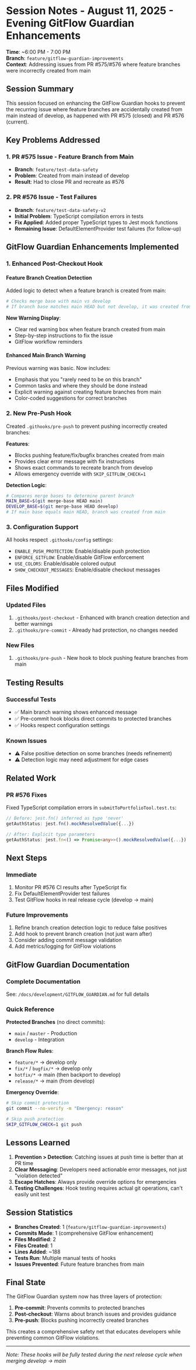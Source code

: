 # Session Notes - August 11, 2025 - Evening GitFlow Guardian Enhancements

**Time**: ~6:00 PM - 7:00 PM  
**Branch**: `feature/gitflow-guardian-improvements`  
**Context**: Addressing issues from PR #575/#576 where feature branches were incorrectly created from main

## Session Summary

This session focused on enhancing the GitFlow Guardian hooks to prevent the recurring issue where feature branches are accidentally created from main instead of develop, as happened with PR #575 (closed) and PR #576 (current).

## Key Problems Addressed

### 1. PR #575 Issue - Feature Branch from Main
- **Branch**: `feature/test-data-safety` 
- **Problem**: Created from main instead of develop
- **Result**: Had to close PR and recreate as #576

### 2. PR #576 Issue - Test Failures
- **Branch**: `feature/test-data-safety-v2`
- **Initial Problem**: TypeScript compilation errors in tests
- **Fix Applied**: Added proper TypeScript types to Jest mock functions
- **Remaining Issue**: DefaultElementProvider test failures (for follow-up)

## GitFlow Guardian Enhancements Implemented

### 1. Enhanced Post-Checkout Hook

#### Feature Branch Creation Detection
Added logic to detect when a feature branch is created from main:
```bash
# Checks merge base with main vs develop
# If branch base matches main HEAD but not develop, it was created from main
```

**New Warning Display**:
- Clear red warning box when feature branch created from main
- Step-by-step instructions to fix the issue
- GitFlow workflow reminders

#### Enhanced Main Branch Warning
Previous warning was basic. Now includes:
- Emphasis that you "rarely need to be on this branch"
- Common tasks and where they should be done instead
- Explicit warning against creating feature branches from main
- Color-coded suggestions for correct branches

### 2. New Pre-Push Hook

Created `.githooks/pre-push` to prevent pushing incorrectly created branches:

**Features**:
- Blocks pushing feature/fix/bugfix branches created from main
- Provides clear error message with fix instructions
- Shows exact commands to recreate branch from develop
- Allows emergency override with `SKIP_GITFLOW_CHECK=1`

**Detection Logic**:
```bash
# Compares merge bases to determine parent branch
MAIN_BASE=$(git merge-base HEAD main)
DEVELOP_BASE=$(git merge-base HEAD develop)
# If main base equals main HEAD, branch was created from main
```

### 3. Configuration Support

All hooks respect `.githooks/config` settings:
- `ENABLE_PUSH_PROTECTION`: Enable/disable push protection
- `ENFORCE_GITFLOW`: Enable/disable GitFlow enforcement  
- `USE_COLORS`: Enable/disable colored output
- `SHOW_CHECKOUT_MESSAGES`: Enable/disable checkout messages

## Files Modified

### Updated Files
1. `.githooks/post-checkout` - Enhanced with branch creation detection and better warnings
2. `.githooks/pre-commit` - Already had protection, no changes needed

### New Files
1. `.githooks/pre-push` - New hook to block pushing feature branches from main

## Testing Results

### Successful Tests
- ✅ Main branch warning shows enhanced message
- ✅ Pre-commit hook blocks direct commits to protected branches
- ✅ Hooks respect configuration settings

### Known Issues
- ⚠️ False positive detection on some branches (needs refinement)
- ⚠️ Detection logic may need adjustment for edge cases

## Related Work

### PR #576 Fixes
Fixed TypeScript compilation errors in `submitToPortfolioTool.test.ts`:
```typescript
// Before: jest.fn() inferred as type 'never'
getAuthStatus: jest.fn().mockResolvedValue({...})

// After: Explicit type parameters
getAuthStatus: jest.fn<() => Promise<any>>().mockResolvedValue({...})
```

## Next Steps

### Immediate
1. Monitor PR #576 CI results after TypeScript fix
2. Fix DefaultElementProvider test failures
3. Test GitFlow hooks in real release cycle (develop → main)

### Future Improvements
1. Refine branch creation detection logic to reduce false positives
2. Add hook to prevent branch creation (not just warn after)
3. Consider adding commit message validation
4. Add metrics/logging for GitFlow violations

## GitFlow Guardian Documentation

### Complete Documentation
See: `/docs/development/GITFLOW_GUARDIAN.md` for full details

### Quick Reference

**Protected Branches** (no direct commits):
- `main` / `master` - Production
- `develop` - Integration

**Branch Flow Rules**:
- `feature/*` → develop only
- `fix/*` / `bugfix/*` → develop only
- `hotfix/*` → main (then backport to develop)
- `release/*` → main (from develop)

**Emergency Override**:
```bash
# Skip commit protection
git commit --no-verify -m "Emergency: reason"

# Skip push protection
SKIP_GITFLOW_CHECK=1 git push
```

## Lessons Learned

1. **Prevention > Detection**: Catching issues at push time is better than at PR time
2. **Clear Messaging**: Developers need actionable error messages, not just "violation detected"
3. **Escape Hatches**: Always provide override options for emergencies
4. **Testing Challenges**: Hook testing requires actual git operations, can't easily unit test

## Session Statistics

- **Branches Created**: 1 (`feature/gitflow-guardian-improvements`)
- **Commits Made**: 1 (comprehensive GitFlow enhancement)
- **Files Modified**: 2
- **Files Created**: 1
- **Lines Added**: ~188
- **Tests Run**: Multiple manual tests of hooks
- **Issues Prevented**: Future feature branches from main

## Final State

The GitFlow Guardian system now has three layers of protection:

1. **Pre-commit**: Prevents commits to protected branches
2. **Post-checkout**: Warns about branch issues and provides guidance
3. **Pre-push**: Blocks pushing incorrectly created branches

This creates a comprehensive safety net that educates developers while preventing common GitFlow violations.

---

*Note: These hooks will be fully tested during the next release cycle when merging develop → main*